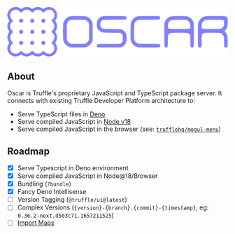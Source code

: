 <div align="center">
  <p>
    <a href="https://github.com/trufflehq/oscar"><img src="./public/oscar.svg" width="546" alt="oscar logo" /></a>
  </p>
</div>

## About
Oscar is Truffle's proprietary JavaScript and TypeScript package server. It connects with existing Truffle Developer Platform architecture to:
- Serve TypeScript files in [Deno](https://deno.land)
- Serve compiled JavaScript in [Node v18](https://nodejs.org/api/esm.html#https-and-http-imports)
- Serve compiled JavaScript in the browser (see: [`trufflehq/mogul-menu`](https://github.com/trufflehq/mogul-menu))

## Roadmap

- [x] Serve Typescript in Deno environment
- [x] Serve compiled JavaScript in Node@18/Browser
- [x] Bundling (`?bundle`)
- [x] Fancy Deno Intellisense
- [ ] Version Tagging (`@truffle/ui@latest`)
- [ ] Complex Versions (`{version}-{branch}.{commit}-{timestamp}`, eg: `0.36.2-next.d503c71.1657211525`)
- [ ] [Import Maps](https://github.com/WICG/import-maps#the-basic-idea)

